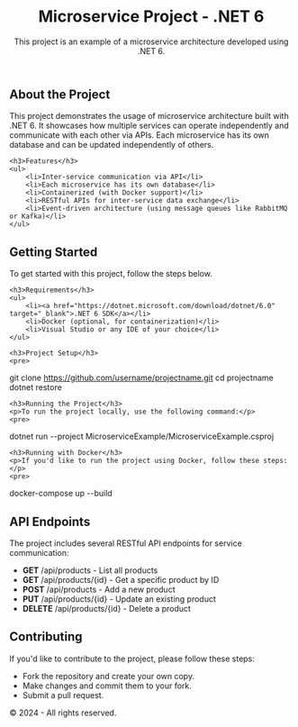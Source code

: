 <!DOCTYPE html>
<html lang="en">
<head>
    <meta charset="UTF-8">
    <meta name="viewport" content="width=device-width, initial-scale=1.0">
    <title>Project Title</title>
   
</head>
<body>

<header>
    <h1>Microservice Project - .NET 6</h1>
    <p>This project is an example of a microservice architecture developed using .NET 6.</p>
</header>

<section>
    <h2>About the Project</h2>
    <p>This project demonstrates the usage of microservice architecture built with .NET 6. It showcases how multiple services can operate independently and communicate with each other via APIs. Each microservice has its own database and can be updated independently of others.</p>

    <h3>Features</h3>
    <ul>
        <li>Inter-service communication via API</li>
        <li>Each microservice has its own database</li>
        <li>Containerized (with Docker support)</li>
        <li>RESTful APIs for inter-service data exchange</li>
        <li>Event-driven architecture (using message queues like RabbitMQ or Kafka)</li>
    </ul>
</section>

<section>
    <h2>Getting Started</h2>
    <p>To get started with this project, follow the steps below.</p>

    <h3>Requirements</h3>
    <ul>
        <li><a href="https://dotnet.microsoft.com/download/dotnet/6.0" target="_blank">.NET 6 SDK</a></li>
        <li>Docker (optional, for containerization)</li>
        <li>Visual Studio or any IDE of your choice</li>
    </ul>

    <h3>Project Setup</h3>
    <pre>
git clone https://github.com/username/projectname.git
cd projectname
dotnet restore
    </pre>

    <h3>Running the Project</h3>
    <p>To run the project locally, use the following command:</p>
    <pre>
dotnet run --project MicroserviceExample/MicroserviceExample.csproj
    </pre>

    <h3>Running with Docker</h3>
    <p>If you'd like to run the project using Docker, follow these steps:</p>
    <pre>
docker-compose up --build
    </pre>
</section>

<section>
    <h2>API Endpoints</h2>
    <p>The project includes several RESTful API endpoints for service communication:</p>
    <ul>
        <li><strong>GET</strong> /api/products - List all products</li>
        <li><strong>GET</strong> /api/products/{id} - Get a specific product by ID</li>
        <li><strong>POST</strong> /api/products - Add a new product</li>
        <li><strong>PUT</strong> /api/products/{id} - Update an existing product</li>
        <li><strong>DELETE</strong> /api/products/{id} - Delete a product</li>
    </ul>
</section>

<section>
    <h2>Contributing</h2>
    <p>If you'd like to contribute to the project, please follow these steps:</p>
    <ul>
        <li>Fork the repository and create your own copy.</li>
        <li>Make changes and commit them to your fork.</li>
        <li>Submit a pull request.</li>
    </ul>
</section>

<footer>
    <p>&copy; 2024  - All rights reserved.</p>
</footer>

</body>
</html>
